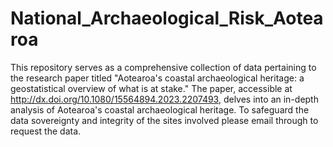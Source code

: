 # National_Archaeological_Risk_Aotearoa
This repository serves as a comprehensive collection of data pertaining to the research paper titled "Aotearoa's coastal archaeological heritage: a geostatistical overview of what is at stake." The paper, accessible at http://dx.doi.org/10.1080/15564894.2023.2207493, delves into an in-depth analysis of Aotearoa's coastal archaeological heritage. To safeguard the data sovereignty and integrity of the sites involved please email through to request the data.
